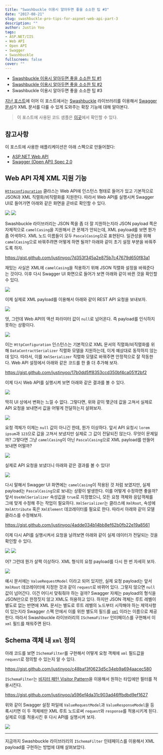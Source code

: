```yaml
---
title: "Swashbuckle 이용시 알아두면 좋을 소소한 팁 #3"
date: "2017-08-21"
slug: swashbuckle-pro-tips-for-aspnet-web-api-part-3
description: ""
author: Justin Yoo
tags:
- ASP.NET/IIS
- Web API
- Open API
- Swagger
- Swashbuckle
fullscreen: false
cover: ""
---
```


- [Swashbuckle 이용시 알아두면 좋을 소소한 팁 #1](http://blog.aliencube.org/ko/2017/07/31/swashbuckle-pro-tips-for-aspnet-web-api-part-1/)
- [Swashbuckle 이용시 알아두면 좋을 소소한 팁 #2](http://blog.aliencube.org/ko/2017/08/03/swashbuckle-pro-tips-for-aspnet-web-api-part-2/)
- Swashbuckle 이용시 알아두면 좋을 소소한 팁 #3

[지난 포스트](http://blog.aliencube.org/ko/2017/08/03/swashbuckle-pro-tips-for-aspnet-web-api-part-2/)에 이어 이 포스트에서는 [Swashbuckle](https://github.com/domaindrivendev/Swashbuckle) 라이브러리를 이용해서 [Swagger 문서](https://swagger.io)가 XML 문서를 다룰 수 있게 도와주는 확장 기능에 대해 알아본다.

> 이 포스트에 사용된 코드 샘플은 [이곳](https://github.com/devkimchi/Swashbuckle-Tips-Sample-for-ASP.NET-Web-API)에서 확인할 수 있다.

## 참고사항

이 포스트에 사용한 애플리케이션은 아래 스펙으로 만들어졌다:

- [ASP.NET Web API](https://docs.microsoft.com/en-us/aspnet/web-api/)
- [Swagger (Open API) Spec 2.0](https://github.com/OAI/OpenAPI-Specification/blob/master/versions/2.0.md)

## Web API 자체 XML 지원 기능

[`Httpconfiguration`](https://msdn.microsoft.com/en-us/library/system.web.http.httpconfiguration.aspx) 클라스는 Web API에 인스턴스 형태로 들어가 있고 기본적으로 JSON과 XML 직렬화/비직렬화를 지원한다. 따라서 Web API를 실행시켜 Swagger UI로 들어가면 아래와 같은 화면을 곧바로 확인할 수 있다.

![](https://sa0blogs.blob.core.windows.net/aliencube/2017/08/swashbuckle-pro-tips-for-aspnet-web-api-part-3-01.png) ![](https://sa0blogs.blob.core.windows.net/aliencube/2017/08/swashbuckle-pro-tips-for-aspnet-web-api-part-3-02.png)

Swashbuckle 라이브러리는 JSON 쪽을 좀 더 잘 지원하는지라 JSON payload 쪽은 자체적으로 `camelCasing`을 지원해서 큰 문제가 안되는데, XML payload를 보면 뭔가 좀 어색하다. XML 노드 이름들이 모두 `PascalCasing`으로 표현된다. 일관성을 위해 `camelCasing`으로 바꿔주려면 어떻게 하면 될까? 아래와 같이 초기 설정 부분을 바꿔주도록 하자.

https://gist.github.com/justinyoo/7d353f345a2e875b7c47679d650f83a1

재밌는 사실은 XML에 `camelCasing`을 적용하기 위해 JSON 직렬화 설정을 바꿔준다는 것이다. 이후 다시 Swagger UI 화면으로 들어가 보면 아래와 같이 바뀐 것을 확인할 수 있다.

![](https://sa0blogs.blob.core.windows.net/aliencube/2017/08/swashbuckle-pro-tips-for-aspnet-web-api-part-3-03.png)

이제 실제로 XML payload를 이용해서 아래와 같이 REST API 요청을 보내보자.

![](https://sa0blogs.blob.core.windows.net/aliencube/2017/08/swashbuckle-pro-tips-for-aspnet-web-api-part-3-04.png)

엇, 그런데 Web API의 액션 파라미터 값이 `null`로 넘어온다. 즉 payload를 인식하지 못하는 상황이다.

![](https://sa0blogs.blob.core.windows.net/aliencube/2017/08/swashbuckle-pro-tips-for-aspnet-web-api-part-3-05.png)

이는 `HttpConfiguration` 인스턴스는 기본적으로 XML 문서의 직렬화/비직렬화를 위해 `DataContractSerializer` 직렬화 모델을 지원하는데, 이게 예상대로 동작하지 않는데 있다. 따라서, 이를 `XmlSerializer` 직렬화 모델로 바꿔주면 안정적으로 잘 작동한다. Web API 설정에서 아래와 같은 코드를 한 줄 더 추가해 보자.

https://gist.github.com/justinyoo/17b0dd5ff8353ccd350bf4ca051f2bf2

이제 다시 Web API를 실행시켜 보면 아래와 같은 결과를 볼 수 있다.

![](https://sa0blogs.blob.core.windows.net/aliencube/2017/08/swashbuckle-pro-tips-for-aspnet-web-api-part-3-06.png)

딱히 UI 상에서 변화는 느낄 수 없다. 그렇다면, 위와 같이 몇군데 값을 고쳐서 실제로 API 요청을 보내면서 값을 어떻게 전달하는지 살펴보자.

![](https://sa0blogs.blob.core.windows.net/aliencube/2017/08/swashbuckle-pro-tips-for-aspnet-web-api-part-3-07.png)

요청 객체가 이제는 `null` 값이 아니긴 한데, 뭔가 이상하다. 앞서 API 요청시 `lorem ipsum`과 `123`으로 값을 고쳐서 보냈지만 실제로 그 값이 전달되진 않는다. 무엇이 문제일까? 그렇다면 그냥 `camelCasing`이 아닌 `PascalCasing`으로 XML payload를 만들어 보내면 어떨까?

![](https://sa0blogs.blob.core.windows.net/aliencube/2017/08/swashbuckle-pro-tips-for-aspnet-web-api-part-3-08.png)

실제로 API 요청을 보냈더니 아래와 같은 결과를 볼 수 있다!

![](https://sa0blogs.blob.core.windows.net/aliencube/2017/08/swashbuckle-pro-tips-for-aspnet-web-api-part-3-09.png)

다시 말해서 Swagger UI 화면에는 `camelCasing`이 적용된 것 처럼 보였지만, 실제 payload는 `PascalCasing`으로 보내는 상황이 발생한다. 이를 어떻게 수정하면 좋을까? 앞서 `UseXmlSerializer` 속성값을 `true`로 지정했으니, 모든 요청 객체와 응답객체를 그에 맞게 수정해 주는 작업이 필요하다. `XmlSerializer`는 클라스에 `XmlRoot`, 속성에 `XmlAttribute` 혹은 `XmlElement` 데코레이터를 필요로 한다. 따라서 아래와 같이 모델 클라스를 수정해보자.

https://gist.github.com/justinyoo/4adde034b14bb8ef62b0fb22e19a8561

이제 다시 API를 실행시켜서 요청을 날려보면 아래와 같이 실제 데이터가 전달되는 것을 확인할 수 있다.

![](https://sa0blogs.blob.core.windows.net/aliencube/2017/08/swashbuckle-pro-tips-for-aspnet-web-api-part-3-10.png) ![](https://sa0blogs.blob.core.windows.net/aliencube/2017/08/swashbuckle-pro-tips-for-aspnet-web-api-part-3-11.png)

어? 그런데 뭔가 살짝 이상하다. XML 형식의 요청 payload를 다시 한 번 자세히 보자.

![](https://sa0blogs.blob.core.windows.net/aliencube/2017/08/swashbuckle-pro-tips-for-aspnet-web-api-part-3-12.png)

예시 문서에는 `ValueRequestModel` 이라고 되어 있지만, 실제 요청 payload는 앞서 `XmlRoot` 데코레이터에 지정한 것과 같이 `request`로 바뀌어 있다. 그렇지 않으면 `null` 값이 넘어간다. 이건 어디서 맞춰줘야 하는 걸까? Swagger 자체는 payload의 형식을 JSON만으로 한정짓지 않고 XML도 허용하고 있다. 하지만 JSON 객체는 루트 레벨이 별도로 없는 반면에 XML 문서는 별도로 루트 레벨의 노드부터 시작해야 하는 제약사항이 있는지라 Swagger 스펙 안에서 이를 위한 별도의 필드를 [`xml`](https://github.com/OAI/OpenAPI-Specification/blob/master/versions/2.0.md#xmlObject) 이라는 이름으로 제공한다. 따라서 Swashbuckle 라이브러리의 `ISchemaFilter` 인터페이스를 구현해서 이 `xml` 필드를 채워주면 된다.

## Schema 객체 내 `xml` 정의

아래 코드를 보면 `ISchemaFilter`를 구현해서 어떻게 요청 객체에 `xml` 필드값을 `request`로 정의할 수 있는지 알 수 있다.

https://gist.github.com/justinyoo/c48baf3f0623d5c34eb9a694aacec580

`ISchemaFilter`는 [비지터 패턴 Visitor Pattern](http://www.dofactory.com/net/visitor-design-pattern)을 이용해서 원하는 타입에만 필터를 적용시킨다.

https://gist.github.com/justinyoo/a596ef4da31c903ad46ffbdbd9ef1627

위와 같이 Swagger 설정 파일에 `ValueRequestModel`과 `ValueResponseModel`을 등록시키면 이 두 객체에만 XML 루트 노드로써 `request`와 `response`를 적용시키게 된다. 실제로 이를 적용시킨 후 다시 API를 실행시켜 보자.

![](https://sa0blogs.blob.core.windows.net/aliencube/2017/08/swashbuckle-pro-tips-for-aspnet-web-api-part-3-13.png)

* * *

지금까지 Swashbuckle 라이브러리의 `ISchemaFilter` 인테페이스를 이용해서 XML payload를 구현하는 방법에 대해 살펴보았다.
